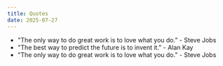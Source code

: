 ```yaml
---
title: Quotes
date: 2025-07-27
---
```


- "The only way to do great work is to love what you do." - Steve Jobs
- "The best way to predict the future is to invent it." - Alan Kay
- "The only way to do great work is to love what you do." - Steve Jobs